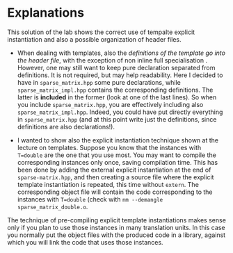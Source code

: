 # Explanations #

This solution of the lab shows the correct use of tempalte explicit
instantiation and also a possible organization of header files.

- When dealing with templates, also the *definitions of the template go into the header file*, with the exception of 
non inline full specialisation .
However, one may still want to keep pure declaration separated from definitions. It is not required, but may help readability.
Here I decided to have in `sparse_matrix.hpp` some pure declarations, while 
`sparse_matrix_impl.hpp` contains the corresponding definitions. The latter is **included** in the former (look at one of the last lines).
So when you include `sparse_matrix.hpp`, you are effectively including also `sparse_matrix_impl.hpp`. Indeed, you could have put directly everything 
in `sparse_matrix.hpp` (and at this point write just the definitions, since definitions are also declarations!).

- I wanted to show also the explicit instantiation technique shown at the lecture on templates. 
Suppose you know that the instances with `T=double` are the one that you use most. You may want to 
compile the corresponding instances only once, saving compilation time. This has been done by adding the external explicit instantiation at the end of `sparse-matrix.hpp`, and then creating a source file where the explicit template instantiation is repeated, this time without `extern`. The corresponding object file will contain the code corresponding to the instances with `T=double` (check with `nm --demangle sparse_matrix_double.o`.

The technique of pre-compiling explicit template instantiations makes
sense only if you plan to use those instances in many translation
units. In this case you normally put the object files with the
produced code in a library, against which you will link the code that
uses those instances.
